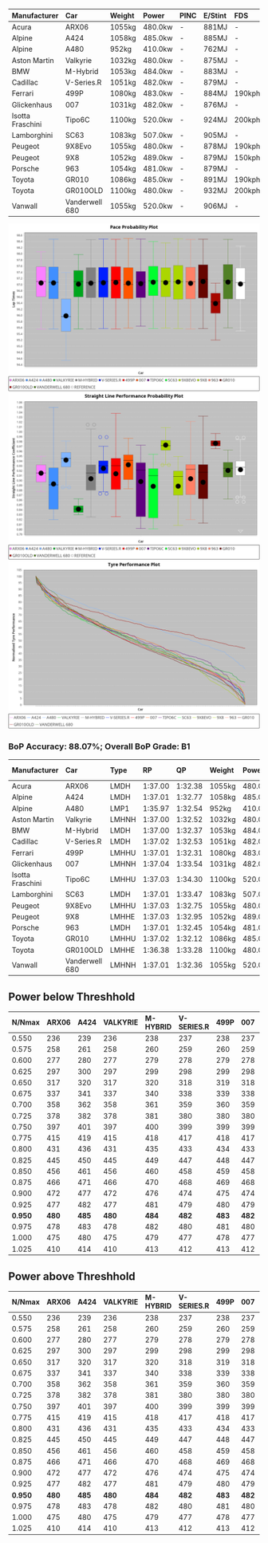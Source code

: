 | Manufacturer     | Car            | Weight | Power   | PINC    | E/Stint | FDS     |
|:-|:-|:-|:-|:-|:-|:-|
| Acura            | ARX06          | 1055kg | 480.0kw |    -    | 881MJ   |    -    |
| Alpine           | A424           | 1058kg | 485.0kw |    -    | 885MJ   |    -    |
| Alpine           | A480           | 952kg  | 410.0kw |    -    | 762MJ   |    -    |
| Aston Martin     | Valkyrie       | 1032kg | 480.0kw |    -    | 875MJ   |    -    |
| BMW              | M-Hybrid       | 1053kg | 484.0kw |    -    | 883MJ   |    -    |
| Cadillac         | V-Series.R     | 1051kg | 482.0kw |    -    | 879MJ   |    -    |
| Ferrari          | 499P           | 1080kg | 483.0kw |    -    | 884MJ   | 190kph  |
| Glickenhaus      | 007            | 1031kg | 482.0kw |    -    | 876MJ   |    -    |
| Isotta Fraschini | Tipo6C         | 1100kg | 520.0kw |    -    | 924MJ   | 200kph  |
| Lamborghini      | SC63           | 1083kg | 507.0kw |    -    | 905MJ   |    -    |
| Peugeot          | 9X8Evo         | 1055kg | 480.0kw |    -    | 878MJ   | 190kph  |
| Peugeot          | 9X8            | 1052kg | 489.0kw |    -    | 879MJ   | 150kph  |
| Porsche          | 963            | 1054kg | 481.0kw |    -    | 879MJ   |    -    |
| Toyota           | GR010          | 1086kg | 485.0kw |    -    | 891MJ   | 190kph  |
| Toyota           | GR010OLD       | 1100kg | 480.0kw |    -    | 932MJ   | 200kph  |
| Vanwall          | Vanderwell 680 | 1055kg | 520.0kw |    -    | 906MJ   |    -    |

![PACECHART](./IMG/AUTO.png)
![STRAIGHTLINEPERFORMANCECHART](./IMG/AUTO_sp.png)
![TYREPERFORMANCECHART](./IMG/AUTO_tw.png)

### BoP Accuracy: 88.07%; Overall BoP Grade: B1
| Manufacturer     | Car            | Type  | RP      | QP      | Weight | Power¹  | Threshhold | PINC    | Power²   | E/Stint | AVG Vmax  | FDS     | RDLC | L/Stint | BOP-Grade | Model Accuracy | Model Points | Match%  | SimDiff |
|:-|:-|:-|:-|:-|:-|:-|:-|:-|:-|:-|:-|:-|:-|:-|:-|:-|:-|:-|:-|
| Acura            | ARX06          | LMDH  | 1:37.00 | 1:32.38 | 1055kg | 480.0kw | 0.0kph     |    -    | 480.00kw |  881MJ  | 294.64kph |    -    | 1.02 | 37      | ~A1       | 100.00%        | 996          | 95.15%  | #       |
| Alpine           | A424           | LMDH  | 1:37.01 | 1:32.77 | 1058kg | 485.0kw | 0.0kph     |    -    | 485.00kw |  885MJ  | 291.45kph |    -    | 1.02 | 37      | +A2       | 99.37%         | 2056         | 94.42%  | #       |
| Alpine           | A480           | LMP1  | 1:35.97 | 1:32.54 |  952kg | 410.0kw | 0.0kph     |    -    | 410.00kw |  762MJ  | 297.12kph |    -    | 0.97 | 34      | -E2       | 96.76%         | 1135         | 50.60%  | #       |
| Aston Martin     | Valkyrie       | LMHNH | 1:37.00 | 1:32.52 | 1032kg | 480.0kw | 0.0kph     |    -    | 480.00kw |  875MJ  | 283.65kph |    -    | 1.06 | 37      | +C2       | 100.00%        | 247          | 73.28%  | #       |
| BMW              | M-Hybrid       | LMDH  | 1:37.00 | 1:32.37 | 1053kg | 484.0kw | 0.0kph     |    -    | 484.00kw |  883MJ  | 294.25kph |    -    | 1.02 | 37      | ~A1       | 99.20%         | 3081         | 100.00% | #       |
| Cadillac         | V-Series.R     | LMDH  | 1:37.02 | 1:32.53 | 1051kg | 482.0kw | 0.0kph     |    -    | 482.00kw |  879MJ  | 295.60kph |    -    | 1.02 | 37      | +A2       | 99.22%         | 5358         | 90.41%  | #       |
| Ferrari          | 499P           | LMHHU | 1:37.01 | 1:32.31 | 1080kg | 483.0kw | 0.0kph     |    -    | 483.00kw |  884MJ  | 293.71kph | 190kph  | 1.02 | 37      | ~A1       | 99.93%         | 6954         | 100.00% | #       |
| Glickenhaus      | 007            | LMHNH | 1:37.04 | 1:33.54 | 1031kg | 482.0kw | 0.0kph     |    -    | 482.00kw |  876MJ  | 298.85kph |    -    | 0.96 | 37      | +B1       | 94.07%         | 2174         | 89.50%  | #       |
| Isotta Fraschini | Tipo6C         | LMHHU | 1:37.03 | 1:34.30 | 1100kg | 520.0kw | 0.0kph     |    -    | 520.00kw |  924MJ  | 293.88kph | 200kph  | 1.03 | 37      | +C2       | 97.73%         | 129          | 70.14%  | +0.34   |
| Lamborghini      | SC63           | LMDH  | 1:37.01 | 1:33.47 | 1083kg | 507.0kw | 0.0kph     |    -    | 507.00kw |  905MJ  | 291.77kph |    -    | 1.02 | 37      | ~A1       | 100.00%        | 784          | 100.00% | +0.06   |
| Peugeot          | 9X8Evo         | LMHHU | 1:37.03 | 1:32.75 | 1055kg | 480.0kw | 0.0kph     |    -    | 480.00kw |  878MJ  | 304.93kph | 190kph  | 1.00 | 37      | +A2       | 100.00%        | 1458         | 94.07%  | +0.49   |
| Peugeot          | 9X8            | LMHHE | 1:37.03 | 1:32.95 | 1052kg | 489.0kw | 0.0kph     |    -    | 489.00kw |  879MJ  | 291.43kph | 150kph  | 1.03 | 37      | ~A1       | 98.36%         | 4506         | 100.00% | #       |
| Porsche          | 963            | LMDH  | 1:37.01 | 1:32.45 | 1054kg | 481.0kw | 0.0kph     |    -    | 481.00kw |  879MJ  | 293.00kph |    -    | 1.02 | 37      | ~A1       | 99.87%         | 14199        | 100.00% | #       |
| Toyota           | GR010          | LMHHU | 1:37.02 | 1:32.12 | 1086kg | 485.0kw | 0.0kph     |    -    | 485.00kw |  891MJ  | 290.68kph | 190kph  | 1.02 | 37      | ~A1       | 99.92%         | 5012         | 100.00% | #       |
| Toyota           | GR010OLD       | LMHHE | 1:36.38 | 1:33.28 | 1100kg | 480.0kw | 0.0kph     |    -    | 480.00kw |  932MJ  | 302.05kph | 200kph  | 0.99 | 37      | -E2       | 100.00%        | 351          | 51.62%  | #       |
| Vanwall          | Vanderwell 680 | LMHNH | 1:37.01 | 1:32.36 | 1055kg | 520.0kw | 0.0kph     |    -    | 520.00kw |  906MJ  | 299.79kph |    -    | 1.00 | 37      | ~A1       | 95.37%         | 639          | 100.00% | #       |

## Power below Threshhold
| N/Nmax    | ARX06   | A424    | VALKYRIE | M-HYBRID | V-SERIES.R | 499P    | 007     | TIPO6C  | SC63    | 9X8EVO  | 9X8     | 963     | GR010   | GR010OLD | VANDERWELL 680 | ​     | RPM      | A480    |
|:-|:-|:-|:-|:-|:-|:-|:-|:-|:-|:-|:-|:-|:-|:-|:-|:-|:-|:-|
|  0.550    |  236    |  239    |  236     |  238     |  237       |  238    |  237    |  256    |  250    |  236    |  241    |  237    |  239    |  236     |  256           |  ​    |   --     |   -     |
|  0.575    |  258    |  261    |  258     |  260     |  259       |  260    |  259    |  279    |  273    |  258    |  263    |  259    |  261    |  258     |  279           |  ​    |   --     |   -     |
|  0.600    |  277    |  280    |  277     |  279     |  278       |  279    |  278    |  300    |  293    |  277    |  282    |  278    |  280    |  277     |  300           |  ​    |   --     |   -     |
|  0.625    |  297    |  300    |  297     |  299     |  298       |  299    |  298    |  322    |  314    |  297    |  302    |  298    |  300    |  297     |  322           |  ​    |   --     |   -     |
|  0.650    |  317    |  320    |  317     |  320     |  318       |  319    |  318    |  343    |  335    |  317    |  323    |  318    |  320    |  317     |  343           |  ​    |   --     |   -     |
|  0.675    |  337    |  341    |  337     |  340     |  338       |  339    |  338    |  365    |  356    |  337    |  343    |  338    |  341    |  337     |  365           |  ​    |   --     |   -     |
|  0.700    |  358    |  362    |  358     |  361     |  359       |  360    |  359    |  387    |  377    |  358    |  364    |  359    |  362    |  358     |  387           |  ​    |   --     |   -     |
|  0.725    |  378    |  382    |  378     |  381     |  380       |  380    |  380    |  409    |  399    |  378    |  385    |  379    |  382    |  378     |  409           |  ​    |   --     |   -     |
|  0.750    |  397    |  401    |  397     |  400     |  399       |  399    |  399    |  430    |  419    |  397    |  404    |  398    |  401    |  397     |  430           |  ​    |   --     |   -     |
|  0.775    |  415    |  419    |  415     |  418     |  417       |  418    |  417    |  449    |  438    |  415    |  423    |  416    |  419    |  415     |  449           |  ​    |  5000    |  241    |
|  0.800    |  431    |  436    |  431     |  435     |  433       |  434    |  433    |  467    |  455    |  431    |  439    |  432    |  436    |  431     |  467           |  ​    |  5500    |  284    |
|  0.825    |  445    |  450    |  445     |  449     |  447       |  448    |  447    |  482    |  470    |  445    |  454    |  446    |  450    |  445     |  482           |  ​    |  6000    |  318    |
|  0.850    |  456    |  461    |  456     |  460     |  458       |  459    |  458    |  494    |  482    |  456    |  465    |  457    |  461    |  456     |  494           |  ​    |  6500    |  359    |
|  0.875    |  466    |  471    |  466     |  470     |  468       |  469    |  468    |  505    |  492    |  466    |  475    |  467    |  471    |  466     |  505           |  ​    |  7000    |  401    |
|  0.900    |  472    |  477    |  472     |  476     |  474       |  475    |  474    |  512    |  499    |  472    |  481    |  473    |  477    |  472     |  512           |  ​    |  7500    |  411    |
|  0.925    |  477    |  482    |  477     |  481     |  479       |  480    |  479    |  517    |  504    |  477    |  486    |  478    |  482    |  477     |  517           |  ​    |  8000    |  407    |
| **0.950** | **480** | **485** | **480**  | **484**  | **482**    | **483** | **482** | **520** | **507** | **480** | **489** | **481** | **485** | **480**  | **520**        | **​** | **8500** | **410** |
|  0.975    |  478    |  483    |  478     |  482     |  480       |  481    |  480    |  518    |  505    |  478    |  487    |  479    |  483    |  478     |  518           |  ​    |  9000    |  205    |
|  1.000    |  475    |  480    |  475     |  479     |  477       |  478    |  477    |  514    |  502    |  475    |  484    |  476    |  480    |  475     |  514           |  ​    |   --     |   -     |
|  1.025    |  410    |  414    |  410     |  413     |  412       |  413    |  412    |  444    |  433    |  410    |  418    |  411    |  414    |  410     |  444           |  ​    |   --     |   -     |

## Power above Threshhold
| N/Nmax    | ARX06   | A424    | VALKYRIE | M-HYBRID | V-SERIES.R | 499P    | 007     | TIPO6C  | SC63    | 9X8EVO  | 9X8     | 963     | GR010   | GR010OLD | VANDERWELL 680 | ​     | RPM      | A480    |
|:-|:-|:-|:-|:-|:-|:-|:-|:-|:-|:-|:-|:-|:-|:-|:-|:-|:-|:-|
|  0.550    |  236    |  239    |  236     |  238     |  237       |  238    |  237    |  256    |  250    |  236    |  241    |  237    |  239    |  236     |  256           |  ​    |   --     |   -     |
|  0.575    |  258    |  261    |  258     |  260     |  259       |  260    |  259    |  279    |  273    |  258    |  263    |  259    |  261    |  258     |  279           |  ​    |   --     |   -     |
|  0.600    |  277    |  280    |  277     |  279     |  278       |  279    |  278    |  300    |  293    |  277    |  282    |  278    |  280    |  277     |  300           |  ​    |   --     |   -     |
|  0.625    |  297    |  300    |  297     |  299     |  298       |  299    |  298    |  322    |  314    |  297    |  302    |  298    |  300    |  297     |  322           |  ​    |   --     |   -     |
|  0.650    |  317    |  320    |  317     |  320     |  318       |  319    |  318    |  343    |  335    |  317    |  323    |  318    |  320    |  317     |  343           |  ​    |   --     |   -     |
|  0.675    |  337    |  341    |  337     |  340     |  338       |  339    |  338    |  365    |  356    |  337    |  343    |  338    |  341    |  337     |  365           |  ​    |   --     |   -     |
|  0.700    |  358    |  362    |  358     |  361     |  359       |  360    |  359    |  387    |  377    |  358    |  364    |  359    |  362    |  358     |  387           |  ​    |   --     |   -     |
|  0.725    |  378    |  382    |  378     |  381     |  380       |  380    |  380    |  409    |  399    |  378    |  385    |  379    |  382    |  378     |  409           |  ​    |   --     |   -     |
|  0.750    |  397    |  401    |  397     |  400     |  399       |  399    |  399    |  430    |  419    |  397    |  404    |  398    |  401    |  397     |  430           |  ​    |   --     |   -     |
|  0.775    |  415    |  419    |  415     |  418     |  417       |  418    |  417    |  449    |  438    |  415    |  423    |  416    |  419    |  415     |  449           |  ​    |  5000    |  241    |
|  0.800    |  431    |  436    |  431     |  435     |  433       |  434    |  433    |  467    |  455    |  431    |  439    |  432    |  436    |  431     |  467           |  ​    |  5500    |  284    |
|  0.825    |  445    |  450    |  445     |  449     |  447       |  448    |  447    |  482    |  470    |  445    |  454    |  446    |  450    |  445     |  482           |  ​    |  6000    |  318    |
|  0.850    |  456    |  461    |  456     |  460     |  458       |  459    |  458    |  494    |  482    |  456    |  465    |  457    |  461    |  456     |  494           |  ​    |  6500    |  359    |
|  0.875    |  466    |  471    |  466     |  470     |  468       |  469    |  468    |  505    |  492    |  466    |  475    |  467    |  471    |  466     |  505           |  ​    |  7000    |  401    |
|  0.900    |  472    |  477    |  472     |  476     |  474       |  475    |  474    |  512    |  499    |  472    |  481    |  473    |  477    |  472     |  512           |  ​    |  7500    |  411    |
|  0.925    |  477    |  482    |  477     |  481     |  479       |  480    |  479    |  517    |  504    |  477    |  486    |  478    |  482    |  477     |  517           |  ​    |  8000    |  407    |
| **0.950** | **480** | **485** | **480**  | **484**  | **482**    | **483** | **482** | **520** | **507** | **480** | **489** | **481** | **485** | **480**  | **520**        | **​** | **8500** | **410** |
|  0.975    |  478    |  483    |  478     |  482     |  480       |  481    |  480    |  518    |  505    |  478    |  487    |  479    |  483    |  478     |  518           |  ​    |  9000    |  205    |
|  1.000    |  475    |  480    |  475     |  479     |  477       |  478    |  477    |  514    |  502    |  475    |  484    |  476    |  480    |  475     |  514           |  ​    |   --     |   -     |
|  1.025    |  410    |  414    |  410     |  413     |  412       |  413    |  412    |  444    |  433    |  410    |  418    |  411    |  414    |  410     |  444           |  ​    |   --     |   -     |
